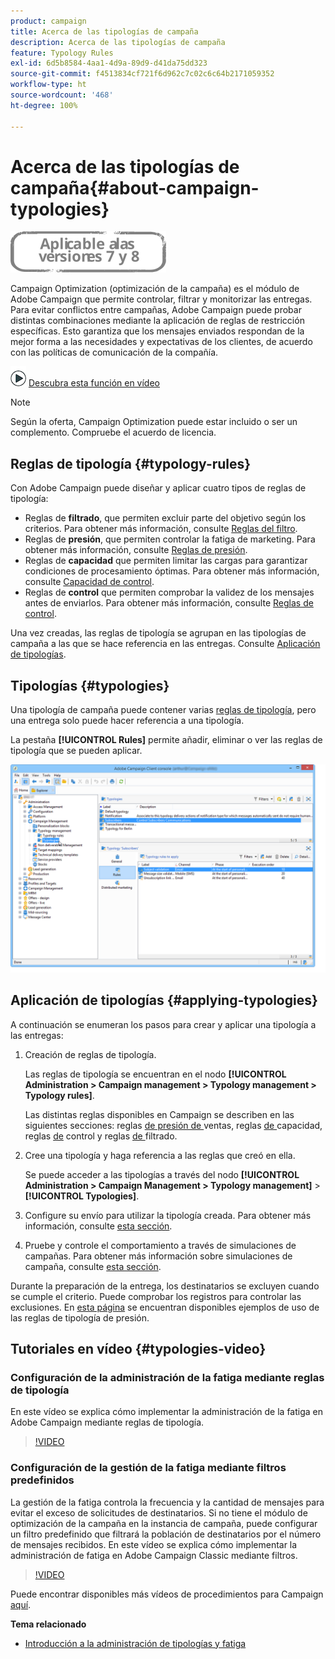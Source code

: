 ```yaml
---
product: campaign
title: Acerca de las tipologías de campaña
description: Acerca de las tipologías de campaña
feature: Typology Rules
exl-id: 6d5b8584-4aa1-4d9a-89d9-d41da75dd323
source-git-commit: f4513834cf721f6d962c7c02c6c64b2171059352
workflow-type: ht
source-wordcount: '468'
ht-degree: 100%

---
```


# Acerca de las tipologías de campaña{#about-campaign-typologies}

![](../../assets/common.svg)

Campaign Optimization (optimización de la campaña) es el módulo de Adobe Campaign que permite controlar, filtrar y monitorizar las entregas. Para evitar conflictos entre campañas, Adobe Campaign puede probar distintas combinaciones mediante la aplicación de reglas de restricción específicas. Esto garantiza que los mensajes enviados respondan de la mejor forma a las necesidades y expectativas de los clientes, de acuerdo con las políticas de comunicación de la compañía.

![](assets/do-not-localize/how-to-video.png) [Descubra esta función en vídeo](#typologies-video)

>[!NOTE]
>
>Según la oferta, Campaign Optimization puede estar incluido o ser un complemento. Compruebe el acuerdo de licencia.

## Reglas de tipología {#typology-rules}

Con Adobe Campaign puede diseñar y aplicar cuatro tipos de reglas de tipología:

* Reglas de **filtrado**, que permiten excluir parte del objetivo según los criterios. Para obtener más información, consulte [Reglas del filtro](filtering-rules.md).
* Reglas de **presión**, que permiten controlar la fatiga de marketing. Para obtener más información, consulte [Reglas de presión](pressure-rules.md).
* Reglas de **capacidad** que permiten limitar las cargas para garantizar condiciones de procesamiento óptimas. Para obtener más información, consulte [Capacidad de control](consistency-rules.md#controlling-capacity).
* Reglas de **control** que permiten comprobar la validez de los mensajes antes de enviarlos. Para obtener más información, consulte [Reglas de control](control-rules.md).

Una vez creadas, las reglas de tipología se agrupan en las tipologías de campaña a las que se hace referencia en las entregas. Consulte [Aplicación de tipologías](#applying-typologies).

## Tipologías {#typologies}

Una tipología de campaña puede contener varias [reglas de tipología](#typology-rules), pero una entrega solo puede hacer referencia a una tipología.

La pestaña **[!UICONTROL Rules]** permite añadir, eliminar o ver las reglas de tipología que se pueden aplicar.

![](assets/campaign_opt_rules_tab.png)

## Aplicación de tipologías {#applying-typologies}

A continuación se enumeran los pasos para crear y aplicar una tipología a las entregas:

1. Creación de reglas de tipología.

   Las reglas de tipología se encuentran en el nodo **[!UICONTROL Administration > Campaign management > Typology management > Typology rules]**.

   Las distintas reglas disponibles en Campaign se describen en las siguientes secciones: reglas [de presión de ](pressure-rules.md)ventas, reglas [de ](consistency-rules.md#controlling-capacity)capacidad, reglas [de](control-rules.md) control y reglas [de ](filtering-rules.md)filtrado.

1. Cree una tipología y haga referencia a las reglas que creó en ella.

   Se puede acceder a las tipologías a través del nodo **[!UICONTROL Administration > Campaign Management > Typology management]** > **[!UICONTROL Typologies]**.

1. Configure su envío para utilizar la tipología creada. Para obtener más información, consulte [esta sección](applying-rules.md#applying-a-typology-to-a-delivery).
1. Pruebe y controle el comportamiento a través de simulaciones de campañas. Para obtener más información sobre simulaciones de campaña, consulte [esta sección](campaign-simulations.md).

Durante la preparación de la entrega, los destinatarios se excluyen cuando se cumple el criterio. Puede comprobar los registros para controlar las exclusiones. En [esta página](pressure-rules.md#use-cases-on-pressure-rules) se encuentran disponibles ejemplos de uso de las reglas de tipología de presión.

## Tutoriales en vídeo {#typologies-video}

### Configuración de la administración de la fatiga mediante reglas de tipología

En este vídeo se explica cómo implementar la administración de la fatiga en Adobe Campaign mediante reglas de tipología.

>[!VIDEO](https://video.tv.adobe.com/v/25090?quality=12)

### Configuración de la gestión de la fatiga mediante filtros predefinidos

La gestión de la fatiga controla la frecuencia y la cantidad de mensajes para evitar el exceso de solicitudes de destinatarios. Si no tiene el módulo de optimización de la campaña en la instancia de campaña, puede configurar un filtro predefinido que filtrará la población de destinatarios por el número de mensajes recibidos.
En este vídeo se explica cómo implementar la administración de fatiga en Adobe Campaign Classic mediante filtros.

>[!VIDEO](https://video.tv.adobe.com/v/25091?quality=12)

Puede encontrar disponibles más vídeos de procedimientos para Campaign [aquí](https://experienceleague.adobe.com/docs/campaign-classic-learn/tutorials/overview.html?lang=es).

**Tema relacionado**

* [Introducción a la administración de tipologías y fatiga](pressure-rules.md)

